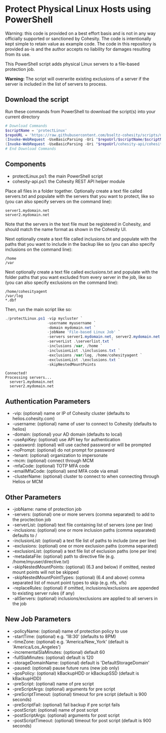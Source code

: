# Protect Physical Linux Hosts using PowerShell

Warning: this code is provided on a best effort basis and is not in any way officially supported or sanctioned by Cohesity. The code is intentionally kept simple to retain value as example code. The code in this repository is provided as-is and the author accepts no liability for damages resulting from its use.

This PowerShell script adds physical Linux servers to a file-based protection job.

**Warning:** The script will overwrite existing exclusions of a server if the server is included in the list of servers to process.

## Download the script

Run these commands from PowerShell to download the script(s) into your current directory

```powershell
# Download Commands
$scriptName = 'protectLinux'
$repoURL = 'https://raw.githubusercontent.com/bseltz-cohesity/scripts/master/powershell'
(Invoke-WebRequest -UseBasicParsing -Uri "$repoUrl/$scriptName/$scriptName.ps1").content | Out-File "$scriptName.ps1"; (Get-Content "$scriptName.ps1") | Set-Content "$scriptName.ps1"
(Invoke-WebRequest -UseBasicParsing -Uri "$repoUrl/cohesity-api/cohesity-api.ps1").content | Out-File cohesity-api.ps1; (Get-Content cohesity-api.ps1) | Set-Content cohesity-api.ps1
# End Download Commands
```

## Components

* protectLinux.ps1: the main PowerShell script
* cohesity-api.ps1: the Cohesity REST API helper module

Place all files in a folder together. Optionally create a text file called servers.txt and populate with the servers that you want to protect, like so (you can also specify servers on the command line):

```text
server1.mydomain.net
server2.mydomain.net
```

Note that the servers in the text file must be registered in Cohesity, and should match the name format as shown in the Cohesity UI.

Next optionally create a text file called inclusions.txt and populate with the paths that you want to include in the backup like so (you can also specify inclusions on the command line):

```text
/home
/var
```

Next optionally create a text file called exclusions.txt and populate with the folder paths that you want excluded from every server in the job, like so (you can also specify exclusions on the command line):

```text
/home/cohesityagent
/var/log
*.dbf
```

Then, run the main script like so:

```powershell
./protectLinux.ps1 -vip mycluster `
                   -username myusername `
                   -domain mydomain.net `
                   -jobName 'File-based Linux Job' `
                   -servers server1.mydomain.net, server2.mydomain.net `
                   -serverList .\serverlist.txt `
                   -inclusions /var, /home `
                   -inclusionList .\inclusions.txt `
                   -exclusions /var/log, /home/cohesityagent `
                   -exclusionList .\exclusions.txt `
                   -skipNestedMountPoints
```

```text
Connected!
Processing servers...
  server1.mydomain.net
  server2.mydomain.net
```

## Authentication Parameters

* -vip: (optional) name or IP of Cohesity cluster (defaults to helios.cohesity.com)
* -username: (optional) name of user to connect to Cohesity (defaults to helios)
* -domain: (optional) your AD domain (defaults to local)
* -useApiKey: (optional) use API key for authentication
* -password: (optional) will use cached password or will be prompted
* -noPrompt: (optional) do not prompt for password
* -tenant: (optional) organization to impersonate
* -mcm: (optional) connect through MCM
* -mfaCode: (optional) TOTP MFA code
* -emailMfaCode: (optional) send MFA code via email
* -clusterName: (optional) cluster to connect to when connecting through Helios or MCM

## Other Parameters

* -jobName: name of protection job
* -servers: (optional) one or more servers (comma separated) to add to the proctection job
* -serverList: (optional) text file containing list of servers (one per line)
* -inclusions: (optional) one or more inclusion paths (comma separated) defaults to /
* -inclusionList: (optional) a text file list of paths to include (one per line)
* -exclusions: (optional) one or more exclusion paths (comma separated)
* -exclusionList: (optional) a text file list of exclusion paths (one per line)
* -metadataFile: (optional) path to directive file (e.g. /home/myuser/directive.txt)
* -skipNestedMountPoints: (optional) (6.3 and below) if omitted, nested mount points will not be skipped
* -skipNestedMountPointTypes: (optional) (6.4 and above) comma separated list of mount point types to skip (e.g. nfs, xfs)
* -replaceRules: (optional) if omitted, inclusions/exclusions are appended to existing server rules (if any)
* -allServers: (optional) inclusions/exclusions are applied to all servers in the job

## New Job Parameters

* -policyName: (optional) name of protection policy to use
* -startTime: (optional) e.g. '18:30' (defaults to 8PM)
* -timeZone: (optional) e.g. 'America/New_York' (default is 'America/Los_Angeles')
* -incrementalSlaMinutes: (optional) default 60
* -fullSlaMinutes: (optional) default is 120
* -storageDomainName: (optional) default is 'DefaultStorageDomain'
* -paused: (optional) pause future runs (new job only)
* -qosPolicy: (optional) kBackupHDD or kBackupSSD (default is kBackupHDD)
* -preScript: (optional) name of pre script
* -preScriptArgs: (optional) arguments for pre script
* -preScriptTimeout: (optional) timeout for pre script (default is 900 seconds)
* -preScriptFail: (optional) fail backup if pre script fails
* -postScript: (optional) name of post script
* -postScriptArgs: (optional) arguments for post script
* -postScriptTimeout: (optional) timeout for post script (default is 900 seconds)
